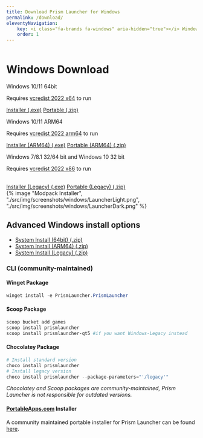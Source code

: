 ```yaml
---
title: Download Prism Launcher for Windows
permalink: /download/
eleventyNavigation:
    key: <i class="fa-brands fa-windows" aria-hidden="true"></i> Windows
    order: 1
---
```


<div class="download-content">
  <div class="row">
    <div class="column">
      <div>
        <h1>Windows Download</h1>
        <p>Windows 10/11 64bit</p>
        <p>Requires <a href="https://aka.ms/vs/17/release/vc_redist.x64.exe">vcredist 2022 x64</a> to run</p>
        <a class="button size-large" href="https://github.com/PrismLauncher/PrismLauncher/releases/download/{{version.current}}/PrismLauncher-Windows-MSVC-Setup-{{version.current}}.exe">Installer (.exe)</a>
        <a class="button size-large" href="https://github.com/PrismLauncher/PrismLauncher/releases/download/{{version.current}}/PrismLauncher-Windows-MSVC-Portable-{{version.current}}.zip">Portable (.zip)</a>
        <p>Windows 10/11 ARM64</p>
        <p>Requires <a href="https://aka.ms/vs/17/release/vc_redist.arm64.exe">vcredist 2022 arm64</a> to run</p>
        <a class="button size-large" href="https://github.com/PrismLauncher/PrismLauncher/releases/download/{{version.current}}/PrismLauncher-Windows-MSVC-arm64-Setup-{{version.current}}.exe">Installer (ARM64) (.exe)</a>
        <a class="button size-large" href="https://github.com/PrismLauncher/PrismLauncher/releases/download/{{version.current}}/PrismLauncher-Windows-MSVC-arm64-Portable-{{version.current}}.zip">Portable (ARM64) (.zip)</a>
        <p>Windows 7/8.1 32/64 bit and Windows 10 32 bit</p>
        <p>Requires <a href="https://aka.ms/vs/17/release/vc_redist.x86.exe">vcredist 2022 x86</a> to run</p>
        <br>
        <a class="button size-large" href="https://github.com/PrismLauncher/PrismLauncher/releases/download/{{version.current}}/PrismLauncher-Windows-MSVC-Legacy-Setup-{{version.current}}.exe">Installer (Legacy) (.exe)</a>
        <a class="button size-large" href="https://github.com/PrismLauncher/PrismLauncher/releases/download/{{version.current}}/PrismLauncher-Windows-MSVC-Legacy-Portable-{{version.current}}.zip">Portable (Legacy) (.zip)</a>
      </div>
    </div>
    <div class="column">
      {% image "Modpack Installer", "./src/img/screenshots/windows/LauncherLight.png", "./src/img/screenshots/windows/LauncherDark.png" %}
    </div>
  </div>
</div>

<div class="infobox top">

## Advanced Windows install options

-   [System Install (64bit) (.zip)](https://github.com/PrismLauncher/PrismLauncher/releases/download/{{version.current}}/PrismLauncher-Windows-MSVC-{{version.current}}.zip)
-   [System Install (ARM64) (.zip)](https://github.com/PrismLauncher/PrismLauncher/releases/download/{{version.current}}/PrismLauncher-Windows-MSVC-arm64-{{version.current}}.zip)
-   [System Install (Legacy) (.zip)](https://github.com/PrismLauncher/PrismLauncher/releases/download/{{version.current}}/PrismLauncher-Windows-MSVC-Legacy-{{version.current}}.zip)

### CLI (community-maintained)

#### Winget Package

```powershell
winget install -e PrismLauncher.PrismLauncher
```

#### Scoop Package

```powershell
scoop bucket add games
scoop install prismlauncher
scoop install prismlauncher-qt5 #if you want Windows-Legacy instead
```

#### Chocolatey Package

```powershell
# Install standard version
choco install prismlauncher
# Install legacy version
choco install prismlauncher --package-parameters="'/legacy'"
```

_Chocolatey and Scoop packages are community-maintained, Prism Launcher is not responsible for outdated versions._

#### [PortableApps.com](https://portableapps.com) Installer

A community maintained portable installer for Prism Launcher can be found [here](https://FayneAldan.github.io/PrismLauncherPortable/).

</div>
